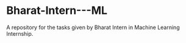 # Bharat-Intern---ML
A repository for the tasks given by Bharat Intern in Machine Learning Internship.
